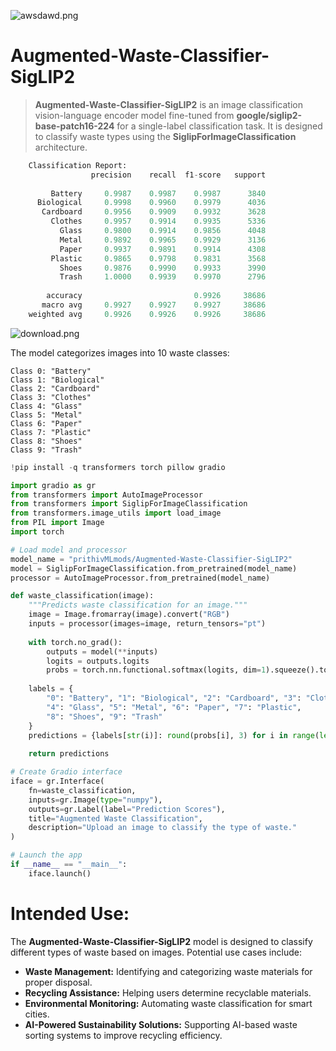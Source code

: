![awsdawd.png](https://cdn-uploads.huggingface.co/production/uploads/65bb837dbfb878f46c77de4c/mRNCplvIRLYqoqRT2JKpP.png)

# Augmented-Waste-Classifier-SigLIP2

> **Augmented-Waste-Classifier-SigLIP2** is an image classification vision-language encoder model fine-tuned from **google/siglip2-base-patch16-224** for a single-label classification task. It is designed to classify waste types using the **SiglipForImageClassification** architecture.  

```py
    Classification Report:
                  precision    recall  f1-score   support
    
         Battery     0.9987    0.9987    0.9987      3840
      Biological     0.9998    0.9960    0.9979      4036
       Cardboard     0.9956    0.9909    0.9932      3628
         Clothes     0.9957    0.9914    0.9935      5336
           Glass     0.9800    0.9914    0.9856      4048
           Metal     0.9892    0.9965    0.9929      3136
           Paper     0.9937    0.9891    0.9914      4308
         Plastic     0.9865    0.9798    0.9831      3568
           Shoes     0.9876    0.9990    0.9933      3990
           Trash     1.0000    0.9939    0.9970      2796
    
        accuracy                         0.9926     38686
       macro avg     0.9927    0.9927    0.9927     38686
    weighted avg     0.9926    0.9926    0.9926     38686
```

![download.png](https://cdn-uploads.huggingface.co/production/uploads/65bb837dbfb878f46c77de4c/0lXpKNyqS0i8ZjTRr42gl.png)

The model categorizes images into 10 waste classes:

    Class 0: "Battery"
    Class 1: "Biological"
    Class 2: "Cardboard"
    Class 3: "Clothes"
    Class 4: "Glass"
    Class 5: "Metal"
    Class 6: "Paper"
    Class 7: "Plastic"
    Class 8: "Shoes"
    Class 9: "Trash"

```python
!pip install -q transformers torch pillow gradio
```

```python
import gradio as gr
from transformers import AutoImageProcessor
from transformers import SiglipForImageClassification
from transformers.image_utils import load_image
from PIL import Image
import torch

# Load model and processor
model_name = "prithivMLmods/Augmented-Waste-Classifier-SigLIP2"
model = SiglipForImageClassification.from_pretrained(model_name)
processor = AutoImageProcessor.from_pretrained(model_name)

def waste_classification(image):
    """Predicts waste classification for an image."""
    image = Image.fromarray(image).convert("RGB")
    inputs = processor(images=image, return_tensors="pt")
    
    with torch.no_grad():
        outputs = model(**inputs)
        logits = outputs.logits
        probs = torch.nn.functional.softmax(logits, dim=1).squeeze().tolist()
    
    labels = {
        "0": "Battery", "1": "Biological", "2": "Cardboard", "3": "Clothes", 
        "4": "Glass", "5": "Metal", "6": "Paper", "7": "Plastic", 
        "8": "Shoes", "9": "Trash"
    }
    predictions = {labels[str(i)]: round(probs[i], 3) for i in range(len(probs))}
    
    return predictions

# Create Gradio interface
iface = gr.Interface(
    fn=waste_classification,
    inputs=gr.Image(type="numpy"),
    outputs=gr.Label(label="Prediction Scores"),
    title="Augmented Waste Classification",
    description="Upload an image to classify the type of waste."
)

# Launch the app
if __name__ == "__main__":
    iface.launch()

```
# Intended Use:

The **Augmented-Waste-Classifier-SigLIP2** model is designed to classify different types of waste based on images. Potential use cases include:  

- **Waste Management:** Identifying and categorizing waste materials for proper disposal.
- **Recycling Assistance:** Helping users determine recyclable materials.
- **Environmental Monitoring:** Automating waste classification for smart cities.
- **AI-Powered Sustainability Solutions:** Supporting AI-based waste sorting systems to improve recycling efficiency.
